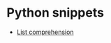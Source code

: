 # Python snippets

- [List comprehension](https://github.com/LorranSutter/Code-Snippets/tree/master/Python/listComprehension.py)